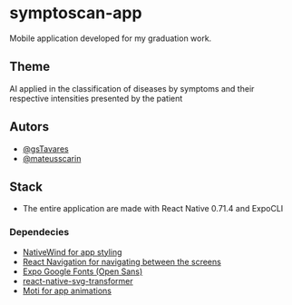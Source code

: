 
# symptoscan-app

Mobile application developed for my graduation work.

## Theme
AI applied in the classification of diseases by symptoms and their respective intensities
presented by the patient
 



## Autors

- [@gsTavares](https://www.github.com/gsTavares)
- [@mateusscarin](https://github.com/mateusscarin)


## Stack
* The entire application are made with React Native 0.71.4 and ExpoCLI

### Dependecies
* [NativeWind for app styling](https://www.nativewind.dev)
* [React Navigation for navigating between the screens](https://reactnavigation.org)
* [Expo Google Fonts (Open Sans)](https://docs.expo.dev/guides/using-custom-fonts/#using-a-google-font)
* [react-native-svg-transformer](https://github.com/kristerkari/react-native-svg-transformer)
* [Moti for app animations](https://moti.fyi)


